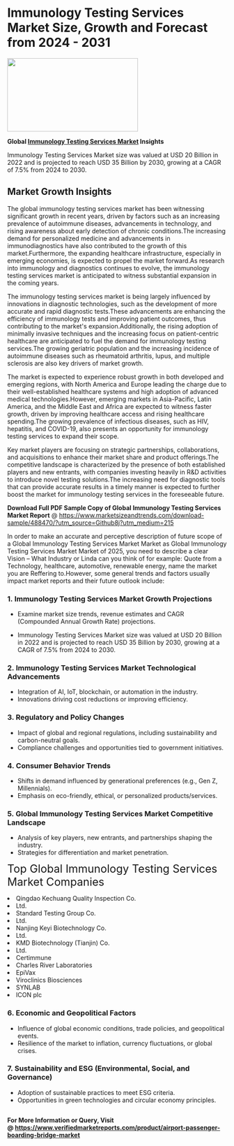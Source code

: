 <H1>Immunology Testing Services Market Size, Growth and Forecast from 2024 - 2031</H1><img class="aligncenter size-medium wp-image-584254" src="https://thirdeyenews.in/wp-content/uploads/2024/09/Global-Market-Research-300x168.jpeg" alt="" width="300" height="168" /><p><strong>Global&nbsp;<a href="https://www.marketsizeandtrends.com/download-sample/488470/?utm_source=Github8j?utm_medium=215">Immunology Testing Services Market</a> Insights</strong></p><p>Immunology Testing Services Market size was valued at USD 20 Billion in 2022 and is projected to reach USD 35 Billion by 2030, growing at a CAGR of 7.5% from 2024 to 2030.</p><p><h2>Market Growth Insights</h2> <p>The global immunology testing services market has been witnessing significant growth in recent years, driven by factors such as an increasing prevalence of autoimmune diseases, advancements in technology, and rising awareness about early detection of chronic conditions.The increasing demand for personalized medicine and advancements in immunodiagnostics have also contributed to the growth of this market.Furthermore, the expanding healthcare infrastructure, especially in emerging economies, is expected to propel the market forward.As research into immunology and diagnostics continues to evolve, the immunology testing services market is anticipated to witness substantial expansion in the coming years.</p> <p>The immunology testing services market is being largely influenced by innovations in diagnostic technologies, such as the development of more accurate and rapid diagnostic tests.These advancements are enhancing the efficiency of immunology tests and improving patient outcomes, thus contributing to the market's expansion.Additionally, the rising adoption of minimally invasive techniques and the increasing focus on patient-centric healthcare are anticipated to fuel the demand for immunology testing services.The growing geriatric population and the increasing incidence of autoimmune diseases such as rheumatoid arthritis, lupus, and multiple sclerosis are also key drivers of market growth.</p> <p>The market is expected to experience robust growth in both developed and emerging regions, with North America and Europe leading the charge due to their well-established healthcare systems and high adoption of advanced medical technologies.However, emerging markets in Asia-Pacific, Latin America, and the Middle East and Africa are expected to witness faster growth, driven by improving healthcare access and rising healthcare spending.The growing prevalence of infectious diseases, such as HIV, hepatitis, and COVID-19, also presents an opportunity for immunology testing services to expand their scope.</p> <p>Key market players are focusing on strategic partnerships, collaborations, and acquisitions to enhance their market share and product offerings.The competitive landscape is characterized by the presence of both established players and new entrants, with companies investing heavily in R&D activities to introduce novel testing solutions.The increasing need for diagnostic tools that can provide accurate results in a timely manner is expected to further boost the market for immunology testing services in the foreseeable future.</p> <p><span class=""><strong>Download Full PDF Sample Copy of Global Immunology Testing Services Market Report</strong> @ <a href="https://www.marketsizeandtrends.com/download-sample/488470/?utm_source=Github8j?utm_medium=215" target="_blank">https://www.marketsizeandtrends.com/download-sample/488470/?utm_source=Github8j?utm_medium=215</a></span></p><p>In order to make an accurate and perceptive description of future scope of a Global&nbsp;Immunology Testing Services Market Market as Global&nbsp;Immunology Testing Services Market Market of 2025, you need to describe a clear Vision &ndash; What Industry or Linda can you think of for example: Quote from a Technology, healthcare, automotive, renewable energy, name the market you are Reffering to.However, some general trends and factors usually impact market reports and their future outlook include:</p><h3>1.&nbsp;<strong>Immunology Testing Services Market Growth Projections</strong></h3><ul><li>Examine market size trends, revenue estimates and CAGR (Compounded Annual Growth Rate) projections.</li><li><p>Immunology Testing Services Market size was valued at USD 20 Billion in 2022 and is projected to reach USD 35 Billion by 2030, growing at a CAGR of 7.5% from 2024 to 2030.</p></li></ul><h3>2.&nbsp;<strong>Immunology Testing Services Market Technological Advancements</strong></h3><ul><li>Integration of AI, IoT, blockchain, or automation in the industry.</li><li>Innovations driving cost reductions or improving efficiency.</li></ul><h3>3.&nbsp;<strong>Regulatory and Policy Changes</strong></h3><ul><li>Impact of global and regional regulations, including sustainability and carbon-neutral goals.</li><li>Compliance challenges and opportunities tied to government initiatives.</li></ul><h3>4.&nbsp;<strong>Consumer Behavior Trends</strong></h3><ul><li>Shifts in demand influenced by generational preferences (e.g., Gen Z, Millennials).</li><li>Emphasis on eco-friendly, ethical, or personalized products/services.</li></ul><h3>5.&nbsp;<strong>Global Immunology Testing Services Market Competitive Landscape</strong></h3><ul><li>Analysis of key players, new entrants, and partnerships shaping the industry.</li><li>Strategies for differentiation and market penetration.</li></ul><p data-pm-slice="1 1 []"><span style="color: inherit; font-family: inherit; font-size: 25px;">Top Global Immunology Testing Services Market Companies</span></p><div class="" data-test-id=""><p><li>Qingdao Kechuang Quality Inspection Co.</li><li> Ltd.</li><li> Standard Testing Group Co.</li><li> Ltd.</li><li> Nanjing Keyi Biotechnology Co.</li><li> Ltd.</li><li> KMD Biotechnology (Tianjin) Co.</li><li> Ltd.</li><li> Certimmune</li><li> Charles River Laboratories</li><li> EpiVax</li><li> Viroclinics Biosciences</li><li> SYNLAB</li><li> ICON plc</li></p></div><h3>6.&nbsp;<strong>Economic and Geopolitical Factors</strong></h3><ul><li>Influence of global economic conditions, trade policies, and geopolitical events.</li><li>Resilience of the market to inflation, currency fluctuations, or global crises.</li></ul><h3>7.&nbsp;<strong>Sustainability and ESG (Environmental, Social, and Governance)</strong></h3><ul><li>Adoption of sustainable practices to meet ESG criteria.</li><li>Opportunities in green technologies and circular economy principles.</li></ul><h2><strong style="font-size: 14px;">For More Information or Query, Visit @&nbsp;</strong><a style="background-color: #ffffff; font-size: 14px;" href="https://www.marketsizeandtrends.com/report/immunology-testing-services-market/" target="_blank">https://www.verifiedmarketreports.com/product/airport-passenger-boarding-bridge-market</a></h2>